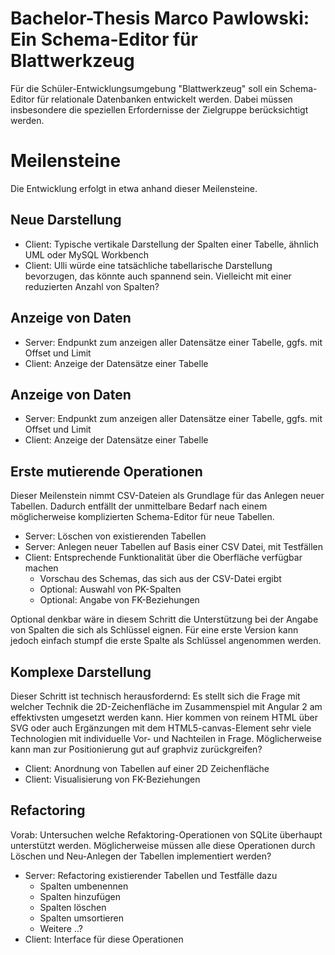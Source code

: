 # Bachelor-Thesis Marco Pawlowski: Ein Schema-Editor für Blattwerkzeug

Für die Schüler-Entwicklungsumgebung "Blattwerkzeug" soll ein Schema-Editor für relationale Datenbanken entwickelt werden. Dabei müssen insbesondere die speziellen Erfordernisse der Zielgruppe berücksichtigt werden.

# Meilensteine

Die Entwicklung erfolgt in etwa anhand dieser Meilensteine.

## Neue Darstellung

* Client: Typische vertikale Darstellung der Spalten einer Tabelle, ähnlich UML oder MySQL Workbench
* Client: Ulli würde eine tatsächliche tabellarische Darstellung bevorzugen, das könnte auch spannend sein. Vielleicht mit einer reduzierten Anzahl von Spalten?

## Anzeige von Daten

* Server: Endpunkt zum anzeigen aller Datensätze einer Tabelle, ggfs. mit Offset und Limit
* Client: Anzeige der Datensätze einer Tabelle

## Anzeige von Daten

* Server: Endpunkt zum anzeigen aller Datensätze einer Tabelle, ggfs. mit Offset und Limit
* Client: Anzeige der Datensätze einer Tabelle

## Erste mutierende Operationen

Dieser Meilenstein nimmt CSV-Dateien als Grundlage für das Anlegen neuer Tabellen. Dadurch entfällt der unmittelbare Bedarf nach einem möglicherweise komplizierten Schema-Editor für neue Tabellen. 

* Server: Löschen von existierenden Tabellen
* Server: Anlegen neuer Tabellen auf Basis einer CSV Datei, mit Testfällen
* Client: Entsprechende Funktionalität über die Oberfläche verfügbar machen
    * Vorschau des Schemas, das sich aus der CSV-Datei ergibt
    * Optional: Auswahl von PK-Spalten
    * Optional: Angabe von FK-Beziehungen

Optional denkbar wäre in diesem Schritt die Unterstützung bei der Angabe von Spalten die sich als Schlüssel eignen. Für eine erste Version kann jedoch einfach stumpf die erste Spalte als Schlüssel angenommen werden.

## Komplexe Darstellung

Dieser Schritt ist technisch herausfordernd: Es stellt sich die Frage mit welcher Technik die 2D-Zeichenfläche im Zusammenspiel mit Angular 2 am effektivsten umgesetzt werden kann. Hier kommen von reinem HTML über SVG oder auch Ergänzungen mit dem HTML5-canvas-Element sehr viele Technologien mit individuelle Vor- und Nachteilen in Frage. Möglicherweise kann man zur Positionierung gut auf graphviz zurückgreifen?

* Client: Anordnung von Tabellen auf einer 2D Zeichenfläche
* Client: Visualisierung von FK-Beziehungen

## Refactoring

Vorab: Untersuchen welche Refaktoring-Operationen von SQLite überhaupt unterstützt werden. Möglicherweise müssen alle diese Operationen durch Löschen und Neu-Anlegen der Tabellen implementiert werden?

* Server: Refactoring existierender Tabellen und Testfälle dazu
    * Spalten umbenennen
    * Spalten hinzufügen
    * Spalten löschen
    * Spalten umsortieren
    * Weitere ..?
* Client: Interface für diese Operationen

